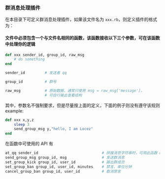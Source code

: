 ### 群消息处理插件
在本目录下可定义群消息处理插件，如果该文件名为 `xxx.rb`，则定义插件的格式为：

#### 文件中必须包含一个与文件名相同的函数，该函数接收以下三个参数，可在该函数中处理你的逻辑
``` ruby
def xxx sender_id, group_id, raw_msg
    # do something
end
```
``` bash
sender_id         # 发送者 qq

group_id          # 群号

raw_msg           # 原始数据，通常只使用 msg = raw_msg['message']，
                  # 可自行输出查看结构
```

其中，参数名不强制要求，但是尽量按上面的定义，下面的例子则没有遵守该规则
example:
``` ruby
def xxx x,y,z
    sleep 3
    send_group_msg y,"hello, I am Locez"
end
```
在函数中可使用的 API 有
``` bash
at_qq sender_id                             # 拼接消息字符串时，可用此函数 @ 发送者
send_group_msg group_id, msg                # 发送群消息
set_group_kick group_id, user_id            # 踢出群成员
set_group_ban group_id, user_id, minutes    # 禁言，单位分钟
cancel_group_ban group_id, user_id          # 取消禁言
```
